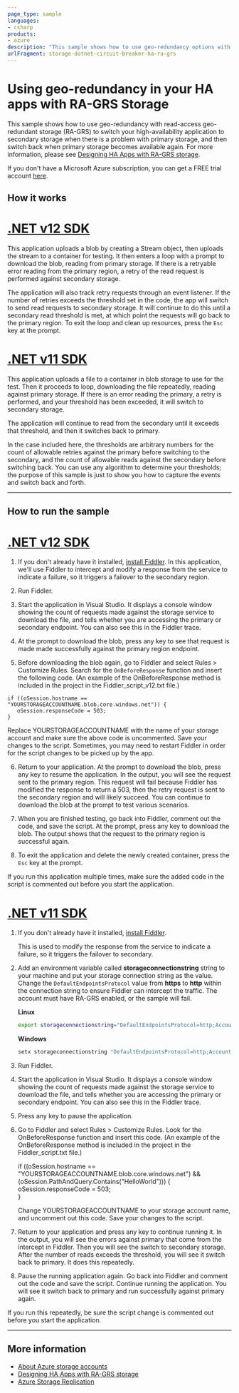 ```yaml
---
page_type: sample
languages:
- csharp
products:
- azure
description: "This sample shows how to use geo-redundancy options with an RA-GRS storage account to switch your high-availability application to secondary storage when there is a problem with primary storage"
urlFragment: storage-dotnet-circuit-breaker-ha-ra-grs
---
```


# Using geo-redundancy in your HA apps with RA-GRS Storage

This sample shows how to use geo-redundancy with read-access geo-redundant storage (RA-GRS) to switch your high-availability application to secondary storage when there is a problem with primary storage, and then switch back when primary storage becomes available again. For more information, please see [Designing HA Apps with RA-GRS storage](https://docs.microsoft.com/azure/storage/common/storage-designing-ha-apps-with-ragrs).

If you don't have a Microsoft Azure subscription, you can get a FREE trial account <a href="http://go.microsoft.com/fwlink/?LinkId=330212">here</a>.

## How it works

# [.NET v12 SDK](#tab/dotnet)

This application uploads a blob by creating a Stream object, then uploads the stream to a container for testing. It then enters a loop with a prompt to download the blob, reading from primary storage. If there is a retryable error reading from the primary region, a retry of the read request is performed against secondary storage.

The application will also track retry requests through an event listener. If the number of retries exceeds the threshold set in the code, the app will switch to send read requests to secondary storage. It will continue to do this until a secondary read threshold is met, at which point the requests will go back to the primary region. To exit the loop and clean up resources, press the `Esc` key at the prompt.

# [.NET v11 SDK](#tab/dotnet11)

This application uploads a file to a container in blob storage to use for the test. Then it proceeds to loop, downloading the file repeatedly, reading against primary storage. If there is an error reading the primary, a retry is performed, and your threshold has been exceeded, it will switch to secondary storage.

The application will continue to read from the secondary until it exceeds that threshold, and then it switches back to primary.

In the case included here, the thresholds are arbitrary numbers for the count of allowable retries against the primary before switching to the secondary, and the count of allowable reads against the secondary before switching back. You can use any algorithm to determine your thresholds; the purpose of this sample is just to show you how to capture the events and switch back and forth.

---

## How to run the sample

# [.NET v12 SDK](#tab/dotnet)

1. If you don't already have it installed, [install Fiddler](http://www.telerik.com/fiddler). In this application, we'll use Fiddler to intercept and modify a response from the service to indicate a failure, so it triggers a failover to the secondary region.

2. Run Fiddler.

3. Start the application in Visual Studio. It displays a console window showing the count of requests made against the storage service to download the file, and tells whether you are accessing the primary or secondary endpoint. You can also see this in the Fiddler trace.

4. At the prompt to download the blob, press any key to see that request is made made successfully against the primary region endpoint.

5. Before downloading the blob again, go to Fiddler and select Rules > Customize Rules. Search for the `OnBeforeResponse` function and insert the following code. (An example of the OnBeforeResponse method is included in the project in the Fiddler_script_v12.txt file.)

```
if ((oSession.hostname == "YOURSTORAGEACCOUNTNAME.blob.core.windows.net")) {
   oSession.responseCode = 503;  
}
```

Replace YOURSTORAGEACCOUNTNAME with the name of your storage account and make sure the above code is uncommented. Save your changes to the script. Sometimes, you may need to restart Fiddler in order for the script changes to be picked up by the app.

6. Return to your application. At the prompt to download the blob, press any key to resume the application. In the output, you will see the request sent to the primary region. This request will fail because Fiddler has modified the response to return a 503, then the retry request is sent to the secondary region and will likely succeed. You can continue to download the blob at the prompt to test various scenarios.

7. When you are finished testing, go back into Fiddler, comment out the code, and save the script. At the prompt, press any key to download the blob. The output shows that the request to the primary region is successful again.

8. To exit the application and delete the newly created container, press the `Esc` key at the prompt.

If you run this application multiple times, make sure the added code in the script is commented out before you start the application.

# [.NET v11 SDK](#tab/dotnet11)

1. If you don't already have it installed, [install Fiddler](http://www.telerik.com/fiddler).
 
	This is used to modify the response from the service to indicate a failure, so it triggers the failover to secondary. 

2. Add an environment variable called **storageconnectionstring** string to your machine and put your storage connection string as the value. Change the `DefaultEndpointsProtocol` value from **https** to **http** within the connection string to ensure Fiddler can intercept the traffic. The account must have RA-GRS enabled, or the sample will fail.

    **Linux**
    
    ```bash
    export storageconnectionstring="DefaultEndpointsProtocol=http;AccountName=<mystorageaccount>;AccountKey=<myAccountKey>;EndpointSuffix=core.windows.net"
    ```
    **Windows**
    
    ```cmd
    setx storageconnectionstring "DefaultEndpointsProtocol=http;AccountName=<mystorageaccount>;AccountKey=<myAccountKey>;EndpointSuffix=core.windows.net"
    ```

3. Run Fiddler.

4. Start the application in Visual Studio. It displays a console window showing the count of requests made against the storage service to download the file, and tells whether you are accessing the primary or secondary endpoint. You can also see this in the Fiddler trace. 

5. Press any key to pause the application. 

6. Go to Fiddler and select Rules > Customize Rules. Look for the OnBeforeResponse function and insert this code. (An example of the OnBeforeResponse method is included in the project in the Fiddler_script.txt file.)

	if ((oSession.hostname == "YOURSTORAGEACCOUNTNAME.blob.core.windows.net") 
	&& (oSession.PathAndQuery.Contains("HelloWorld"))) {
	   oSession.responseCode = 503;  
        }

	Change YOURSTORAGEACCOUNTNAME to your storage account name, and uncomment out this code. Save your changes to the script. 

7. Return to your application and press any key to continue running it. In the output, you will see the errors against primary that come from the intercept in Fiddler. Then you will see the switch to secondary storage. After the number of reads exceeds the threshold, you will see it switch back to primary. It does this repeatedly. 

8. Pause the running application again. Go back into Fiddler and comment out the code and save the script. Continue running the application. You will see it switch back to primary and run successfully against primary again.

If you run this repeatedly, be sure the script change is commented out before you start the application.

---


## More information
- [About Azure storage accounts](https://docs.microsoft.com/azure/storage/storage-create-storage-account)
- [Designing HA Apps with RA-GRS storage](https://docs.microsoft.com/azure/storage/common/storage-designing-ha-apps-with-ragrs)
- [Azure Storage Replication](https://docs.microsoft.com/azure/storage/storage-redundancy)
